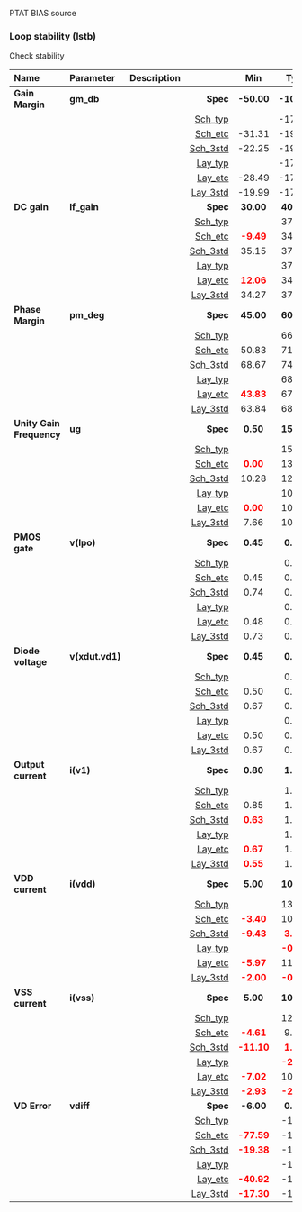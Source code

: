 PTAT BIAS source

### Loop stability (lstb)

Check stability



|**Name**|**Parameter**|**Description**| |**Min**|**Typ**|**Max**| Unit|
|:---|:---|:---|---:|:---:|:---:|:---:| ---:|
|**Gain Margin**|**gm\_db** || **Spec**  | **-50.00** | **-10.00** | **-10.00** | **dB** |
| | | |<a href='results/lstb_Sch_typical.html'>Sch_typ</a>| | -17.49 |  | |
| | | |<a href='results/lstb_Sch_etc.html'>Sch_etc</a>|-31.31 | -19.14 | -11.91 | |
| | | |<a href='results/lstb_Sch_mc.html'>Sch_3std</a>|-22.25 | -19.58 | -16.91 | |
| | | |<a href='results/lstb_Lay_typical.html'>Lay_typ</a>| | -17.60 |  | |
| | | |<a href='results/lstb_Lay_etc.html'>Lay_etc</a>|-28.49 | -17.21 | -13.81 | |
| | | |<a href='results/lstb_Lay_mc.html'>Lay_3std</a>|-19.99 | -17.66 | -15.33 | |
|**DC gain**|**lf\_gain** || **Spec**  | **30.00** | **40.00** | **55.00** | **dB** |
| | | |<a href='results/lstb_Sch_typical.html'>Sch_typ</a>| | 37.20 |  | |
| | | |<a href='results/lstb_Sch_etc.html'>Sch_etc</a>|<span style='color:red'>**-9.49**</span> | 34.77 | 39.13 | |
| | | |<a href='results/lstb_Sch_mc.html'>Sch_3std</a>|35.15 | 37.20 | 39.24 | |
| | | |<a href='results/lstb_Lay_typical.html'>Lay_typ</a>| | 37.07 |  | |
| | | |<a href='results/lstb_Lay_etc.html'>Lay_etc</a>|<span style='color:red'>**12.06**</span> | 34.80 | 38.37 | |
| | | |<a href='results/lstb_Lay_mc.html'>Lay_3std</a>|34.27 | 37.03 | 39.79 | |
|**Phase Margin**|**pm\_deg** || **Spec**  | **45.00** | **60.00** | **90.00** |  |
| | | |<a href='results/lstb_Sch_typical.html'>Sch_typ</a>| | 66.14 |  | |
| | | |<a href='results/lstb_Sch_etc.html'>Sch_etc</a>|50.83 | 71.60 | 86.73 | |
| | | |<a href='results/lstb_Sch_mc.html'>Sch_3std</a>|68.67 | 74.01 | 79.35 | |
| | | |<a href='results/lstb_Lay_typical.html'>Lay_typ</a>| | 68.49 |  | |
| | | |<a href='results/lstb_Lay_etc.html'>Lay_etc</a>|<span style='color:red'>**43.83**</span> | 67.64 | 86.18 | |
| | | |<a href='results/lstb_Lay_mc.html'>Lay_3std</a>|63.84 | 68.51 | 73.17 | |
|**Unity Gain Frequency**|**ug** || **Spec**  | **0.50** | **15.00** | **50.00** | **MHz** |
| | | |<a href='results/lstb_Sch_typical.html'>Sch_typ</a>| | 15.63 |  | |
| | | |<a href='results/lstb_Sch_etc.html'>Sch_etc</a>|<span style='color:red'>**0.00**</span> | 13.23 | 40.17 | |
| | | |<a href='results/lstb_Sch_mc.html'>Sch_3std</a>|10.28 | 12.94 | 15.61 | |
| | | |<a href='results/lstb_Lay_typical.html'>Lay_typ</a>| | 10.23 |  | |
| | | |<a href='results/lstb_Lay_etc.html'>Lay_etc</a>|<span style='color:red'>**0.00**</span> | 10.56 | 31.17 | |
| | | |<a href='results/lstb_Lay_mc.html'>Lay_3std</a>|7.66 | 10.21 | 12.77 | |
|**PMOS gate**|**v(lpo)** || **Spec**  | **0.45** | **0.70** | **1.10** | **V** |
| | | |<a href='results/lstb_Sch_typical.html'>Sch_typ</a>| | 0.76 |  | |
| | | |<a href='results/lstb_Sch_etc.html'>Sch_etc</a>|0.45 | 0.78 | 1.05 | |
| | | |<a href='results/lstb_Sch_mc.html'>Sch_3std</a>|0.74 | 0.76 | 0.78 | |
| | | |<a href='results/lstb_Lay_typical.html'>Lay_typ</a>| | 0.76 |  | |
| | | |<a href='results/lstb_Lay_etc.html'>Lay_etc</a>|0.48 | 0.78 | 1.05 | |
| | | |<a href='results/lstb_Lay_mc.html'>Lay_3std</a>|0.73 | 0.76 | 0.79 | |
|**Diode voltage**|**v(xdut.vd1)** || **Spec**  | **0.45** | **0.70** | **1.00** | **V** |
| | | |<a href='results/lstb_Sch_typical.html'>Sch_typ</a>| | 0.68 |  | |
| | | |<a href='results/lstb_Sch_etc.html'>Sch_etc</a>|0.50 | 0.65 | 0.82 | |
| | | |<a href='results/lstb_Sch_mc.html'>Sch_3std</a>|0.67 | 0.68 | 0.69 | |
| | | |<a href='results/lstb_Lay_typical.html'>Lay_typ</a>| | 0.68 |  | |
| | | |<a href='results/lstb_Lay_etc.html'>Lay_etc</a>|0.50 | 0.65 | 0.82 | |
| | | |<a href='results/lstb_Lay_mc.html'>Lay_3std</a>|0.67 | 0.68 | 0.70 | |
|**Output current**|**i(v1)** || **Spec**  | **0.80** | **1.00** | **2.00** | **uA** |
| | | |<a href='results/lstb_Sch_typical.html'>Sch_typ</a>| | 1.24 |  | |
| | | |<a href='results/lstb_Sch_etc.html'>Sch_etc</a>|0.85 | 1.35 | <span style='color:red'>**2.50**</span> | |
| | | |<a href='results/lstb_Sch_mc.html'>Sch_3std</a>|<span style='color:red'>**0.63**</span> | 1.08 | 1.54 | |
| | | |<a href='results/lstb_Lay_typical.html'>Lay_typ</a>| | 1.06 |  | |
| | | |<a href='results/lstb_Lay_etc.html'>Lay_etc</a>|<span style='color:red'>**0.67**</span> | 1.39 | 1.96 | |
| | | |<a href='results/lstb_Lay_mc.html'>Lay_3std</a>|<span style='color:red'>**0.55**</span> | 1.07 | 1.58 | |
|**VDD current**|**i(vdd)** || **Spec**  | **5.00** | **10.00** | **40.00** | **uA** |
| | | |<a href='results/lstb_Sch_typical.html'>Sch_typ</a>| | 13.05 |  | |
| | | |<a href='results/lstb_Sch_etc.html'>Sch_etc</a>|<span style='color:red'>**-3.40**</span> | 10.53 | 32.89 | |
| | | |<a href='results/lstb_Sch_mc.html'>Sch_3std</a>|<span style='color:red'>**-9.43**</span> | <span style='color:red'>**3.00**</span> | 15.42 | |
| | | |<a href='results/lstb_Lay_typical.html'>Lay_typ</a>| | <span style='color:red'>**-0.75**</span> |  | |
| | | |<a href='results/lstb_Lay_etc.html'>Lay_etc</a>|<span style='color:red'>**-5.97**</span> | 11.92 | 34.11 | |
| | | |<a href='results/lstb_Lay_mc.html'>Lay_3std</a>|<span style='color:red'>**-2.00**</span> | <span style='color:red'>**-0.72**</span> | <span style='color:red'>**0.56**</span> | |
|**VSS current**|**i(vss)** || **Spec**  | **5.00** | **10.00** | **40.00** | **uA** |
| | | |<a href='results/lstb_Sch_typical.html'>Sch_typ</a>| | 12.10 |  | |
| | | |<a href='results/lstb_Sch_etc.html'>Sch_etc</a>|<span style='color:red'>**-4.61**</span> | 9.68 | 31.32 | |
| | | |<a href='results/lstb_Sch_mc.html'>Sch_3std</a>|<span style='color:red'>**-11.10**</span> | <span style='color:red'>**1.70**</span> | 14.49 | |
| | | |<a href='results/lstb_Lay_typical.html'>Lay_typ</a>| | <span style='color:red'>**-2.14**</span> |  | |
| | | |<a href='results/lstb_Lay_etc.html'>Lay_etc</a>|<span style='color:red'>**-7.02**</span> | 10.59 | 32.52 | |
| | | |<a href='results/lstb_Lay_mc.html'>Lay_3std</a>|<span style='color:red'>**-2.93**</span> | <span style='color:red'>**-2.12**</span> | <span style='color:red'>**-1.31**</span> | |
|**VD Error**|**vdiff** || **Spec**  | **-6.00** | **0.00** | **6.00** | **mV** |
| | | |<a href='results/lstb_Sch_typical.html'>Sch_typ</a>| | -1.20 |  | |
| | | |<a href='results/lstb_Sch_etc.html'>Sch_etc</a>|<span style='color:red'>**-77.59**</span> | -1.88 | -0.99 | |
| | | |<a href='results/lstb_Sch_mc.html'>Sch_3std</a>|<span style='color:red'>**-19.38**</span> | -1.75 | <span style='color:red'>**15.88**</span> | |
| | | |<a href='results/lstb_Lay_typical.html'>Lay_typ</a>| | -1.37 |  | |
| | | |<a href='results/lstb_Lay_etc.html'>Lay_etc</a>|<span style='color:red'>**-40.92**</span> | -1.93 | -1.02 | |
| | | |<a href='results/lstb_Lay_mc.html'>Lay_3std</a>|<span style='color:red'>**-17.30**</span> | -1.34 | <span style='color:red'>**14.62**</span> | |

